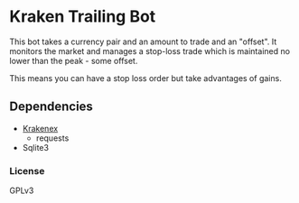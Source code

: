 # Kraken Trailing Bot

This bot takes a currency pair and an amount to trade and an "offset". It monitors the market and manages a stop-loss trade which is maintained no lower than the peak - some offset.

This means you can have a stop loss order but take advantages of gains.

## Dependencies
* [Krakenex](https://github.com/veox/python3-krakenex)
	* requests
* Sqlite3

### License

GPLv3
